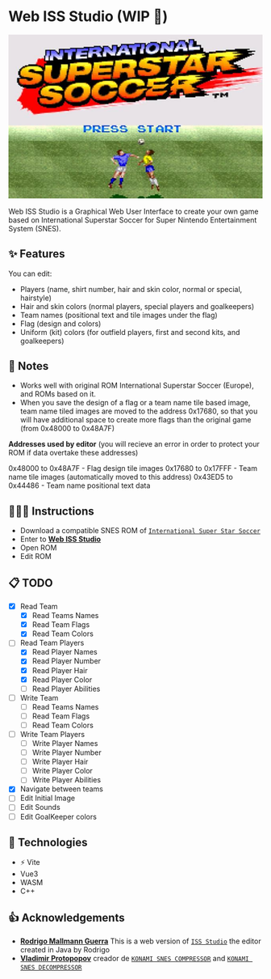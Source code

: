 # Web ISS Studio (WIP 🚧)
<p align='center'>
<img src="public/principal.jpeg" width="600" /><br />
</p>

Web ISS Studio is a Graphical Web User Interface to create your own game based on International Superstar Soccer for Super Nintendo Entertainment System (SNES).

## ✨ Features

You can edit:

- Players (name, shirt number, hair and skin color, normal or special, hairstyle)
- Hair and skin colors (normal players, special players and goalkeepers)
- Team names (positional text and tile images under the flag)
- Flag (design and colors)
- Uniform (kit) colors (for outfield players, first and second kits, and goalkeepers)

## 📝 Notes
- Works well with original ROM International Superstar Soccer (Europe), and ROMs based on it.
- When you save the design of a flag or a team name tile based image, team name tiled images are moved to the address 0x17680, so that you will have additional space to create more flags than the original game (from 0x48000 to 0x48A7F)

**Addresses used by editor** (you will recieve an error in order to protect your ROM if data overtake these addresses)

0x48000 to 0x48A7F - Flag design tile images
0x17680 to 0x17FFF - Team name tile images (automatically moved to this address)
0x43ED5 to 0x44486 - Team name positional text data

## 👨🏻‍🏫 Instructions
- Download a compatible SNES ROM of [`International Super Star Soccer`](https://wowroms.com/es/roms/super-nintendo/international-superstar-soccer-europe/27942.html) 
- Enter to [**Web ISS Studio**](https://estebanfuentealba.github.io/web-iss-studio/)
- Open ROM
- Edit ROM

## 📋 TODO
- [X] Read Team
    - [x] Read Teams Names
    - [x] Read Team Flags
    - [x] Read Team Colors
- [ ] Read Team Players
    - [x] Read Player Names
    - [x] Read Player Number
    - [x] Read Player Hair
    - [x] Read Player Color
    - [ ] Read Player Abilities
- [ ] Write Team
    - [ ] Read Teams Names
    - [ ] Read Team Flags
    - [ ] Read Team Colors
- [ ] Write Team Players
    - [ ] Write Player Names
    - [ ] Write Player Number
    - [ ] Write Player Hair
    - [ ] Write Player Color
    - [ ] Write Player Abilities
- [x] Navigate between teams
- [ ] Edit Initial Image
- [ ] Edit Sounds
- [ ] Edit GoalKeeper colors
## 🤖 Technologies
- ⚡️ Vite
- Vue3
- WASM
- C++

## 👍 Acknowledgements
-  [**Rodrigo Mallmann Guerra**](https://github.com/rodmguerra) This is a web version of [`ISS Studio`](https://github.com/rodmguerra/issparser) the editor created in Java by Rodrigo
- [**Vladimir Protopopov**](https://github.com/ProtonNoir) creador de [`KONAMI SNES COMPRESSOR`](https://github.com/ProtonNoir/SNES-decompression-tools/blob/master/Konami/konami_c.cpp) and [`KONAMI SNES DECOMPRESSOR`](https://github.com/ProtonNoir/SNES-decompression-tools/blob/master/Konami/konami_d.cpp)

